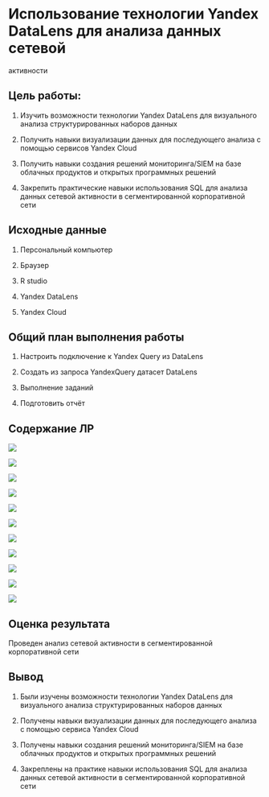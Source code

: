 # Использование технологии Yandex DataLens для анализа данных сетевой
активности


## Цель работы:

1.  Изучить возможности технологии Yandex DataLens для визуального
    анализа структурированных наборов данных

2.  Получить навыки визуализации данных для последующего анализа с
    помощью сервисов Yandex Cloud

3.  Получить навыки создания решений мониторинга/SIEM на базе облачных
    продуктов и открытых программных решений

4.  Закрепить практические навыки использования SQL для анализа данных
    сетевой активности в сегментированной корпоративной сети

## Исходные данные

1.  Персональный компьютер

2.  Браузер

3.  R studio

4.  Yandex DataLens

5.  Yandex Cloud

## Общий план выполнения работы

1.  Настроить подключение к Yandex Query из DataLens

2.  Создать из запроса YandexQuery датасет DataLens

3.  Выполнение заданий

4.  Подготовить отчёт

## Содержание ЛР

![](images/clipboard-1166876058.png)

![](images/clipboard-1622639596.png)

![](images/clipboard-4026664611.png)

![](images/clipboard-162705971.png)

![](images/clipboard-474930725.png)

![](images/clipboard-2658560121.png)

![](images/clipboard-1380257329.png)

![](images/clipboard-3594081273.png)

![](images/clipboard-1667201794.png)

![](images/clipboard-2863081559.png)

![](images/clipboard-3295141015.png)

## Оценка результата

Проведен анализ сетевой активности в сегментированной корпоративной сети

## Вывод

1.  Были изучены возможности технологии Yandex DataLens для визуального
    анализа структурированных наборов данных

2.  Получены навыки визуализации данных для последующего анализа с
    помощью сервиса Yandex Cloud

3.  Получены навыки создания решений мониторинга/SIEM на базе облачных
    продуктов и открытых программных решений

4.  Закреплены на практике навыки использования SQL для анализа данных
    сетевой активности в сегментированной корпоративной сети
